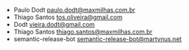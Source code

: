 * Paulo Dodt <paulo.dodt@maxmilhas.com.br>
* Thiago Santos <tos.oliveira@gmail.com>
* Dodt <vieira.dodt@gmail.com>
* Thiago Santos <thiago.santos@maxmilhas.com.br>
* semantic-release-bot <semantic-release-bot@martynus.net>
